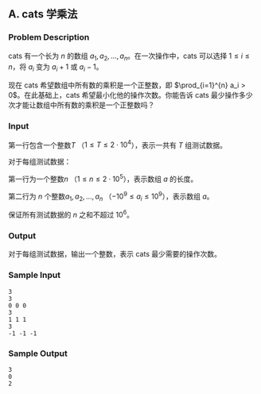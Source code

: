 ## A. cats 学乘法

### Problem Description

cats 有一个长为 $n$ 的数组 $a_1,a_2,\dots,a_n$。在一次操作中，cats
可以选择 $1\leq i\leq n$，将 $a_i$ 变为 $a_i + 1$ 或 $a_i - 1$。

现在 cats 希望数组中所有数的乘积是一个正整数，即 $\prod_{i=1}^{n} a_i > 0$。在此基础上，cats
希望最小化他的操作次数。你能告诉 cats
最少操作多少次才能让数组中所有数的乘积是一个正整数吗？

### Input

第一行包含一个整数$T$ （$1\leq T \leq 2\cdot 10^4$），表示一共有 $T$ 组测试数据。

对于每组测试数据：

第一行为一个整数$n$ （$1\leq n\leq 2\cdot 10^5$），表示数组 $a$ 的长度。

第二行为 $n$ 个整数$a_1,a_2,\dots,a_n$ （$-10^9 \leq a_i \leq 10^9$），表示数组 $a$。

保证所有测试数据的 $n$ 之和不超过 $10^6$。

### Output

对于每组测试数据，输出一个整数，表示 cats 最少需要的操作次数。

### Sample Input

```plain
3
3
0 0 0
3
1 1 1
3
-1 -1 -1
```

### Sample Output

```plain
3
0
2
```

